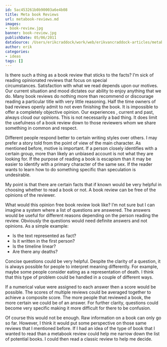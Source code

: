 ```yaml
---
id: 5ac453261b0b90003a6e4b08
title: Meta book Reviews
url: metabook-reviews.md
images:
- book-review.jpg
banner: book-review.jpg
publishDate: 05/06/2011
dataSource: /Users/erikcraddock/work/web/erikvancraddock-articles/metabook-reviews/metabook-reviews.md
author: erik
categories:
- ideas
tags: []
---
```

Is there such a thing as a book review that sticks to the facts? I&#8217;m sick of reading opinionated reviews that focus on special circumstances. Satisfaction with what we read depends upon our motives. Our current situation and mood dictates our ability to enjoy anything that we do. Many book reviews do nothing more than recommend or discourage reading a particular title with very little reasoning. Half the time owners of bad reviews openly admit to not even finishing the book. It is impossible to offer a completely objective opinion. Our experiences , current and past, always cloud our opinions. This is not necessarily a bad thing. It does limit the usefulness of a book review down to those reviewers whom we share something in common and respect.

Different people respond better to certain writing styles over others. I may prefer a story told from the point of view of the main character. As mentioned before, motive is important. If a person closely identifies with a certain group, more than likely an unbiased account is not what they are looking for. If the purpose of reading a book is escapism than it may be easier to identify with a primary character of the same sex. If the reader wants to learn how to do something specific than speculation is undesirable.

My point is that there are certain facts that if known would be very helpful in choosing whether to read a book or not. A book review can be free of the opinions of the reviewer.

What would this opinion free book review look like? I&#8217;m not sure but I can imagine a system where a list of questions are answered. The answers would be useful for different reasons depending on the person reading the review. Obviously the questions would need definite answers and not opinions. As a simple example:

  * Is the text represented as fact?
  * Is it written in the first person?
  * Is the timeline linear?
  * Are there any deaths?

Concise questions could be very helpful. Despite the clarity of a question, it is always possible for people to interpret meaning differently. For example, maybe some people consider eating as a representation of death. I think that this type of problem could be handled in a couple of different ways.

If a numerical value were assigned to each answer then a score would be possible. The scores of multiple reviews could be averaged together to achieve a composite score. The more people that reviewed a book, the more certain we could be of an answer. For further clarity, questions could become very specific making it more difficult for there to be confusion.

Of course this would not be enough. Raw information on a book can only go so far. However, I think it would put some perspective on those same reviews that I mentioned before. If I had an idea of the type of book that I wanted to read than a metabook review could help me narrow down the list of potential books. I could then read a classic review to help me decide.